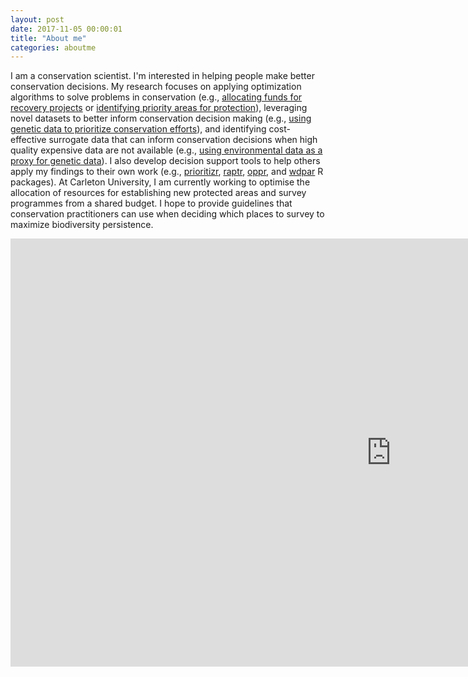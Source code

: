```yaml
---
layout: post
date: 2017-11-05 00:00:01
title: "About me"
categories: aboutme
---
```


I am a conservation scientist. I'm interested in helping people make better conservation decisions. My research focuses on applying optimization algorithms to solve problems in conservation (e.g., [allocating funds for recovery projects](https://doi.org/10.1111/2041-210X.13264) or [identifying priority areas for protection](https://doi.org/10.1038/s41586-020-2138-7)), leveraging novel datasets to better inform conservation decision making (e.g., [using genetic data to prioritize conservation efforts](https://doi.org/10.1111/1365-2664.13315)), and identifying cost-effective surrogate data that can inform conservation decisions when high quality expensive data are not available (e.g., [using environmental data as a proxy for genetic data](https://dx.doi.org/10.1073/pnas.1711009114)). I also develop decision support tools to help others apply my findings to their own work (e.g., [prioritizr](https://prioritizr.net), [raptr](http://jeffrey-hanson.com/raptr/), [oppr](https://prioritizr.github.io/oppr/), and [wdpar](https://prioritizr.github.io/wdpar/) R packages). At Carleton University, I am currently working to optimise the allocation of resources for establishing new protected areas and survey programmes from a shared budget. I hope to provide guidelines that conservation practitioners can use when deciding which places to survey to maximize biodiversity persistence.

<div style="width:100%;text-align:center;">
<iframe width="1217" height="685" src="https://www.youtube.com/embed/T73n-8PoZCA" title="YouTube video player" frameborder="0" allow="accelerometer; autoplay; clipboard-write; encrypted-media; gyroscope; picture-in-picture" allowfullscreen></iframe>
</div>
